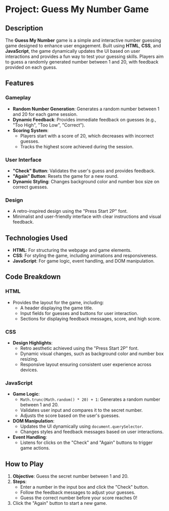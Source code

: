 # Project: Guess My Number Game

## Description

The **Guess My Number** game is a simple and interactive number guessing game designed to enhance user engagement. Built using **HTML**, **CSS**, and **JavaScript**, the game dynamically updates the UI based on user interactions and provides a fun way to test your guessing skills. Players aim to guess a randomly generated number between 1 and 20, with feedback provided on each guess.

## Features

### Gameplay
- **Random Number Generation**: Generates a random number between 1 and 20 for each game session.
- **Dynamic Feedback**: Provides immediate feedback on guesses (e.g., "Too High", "Too Low", "Correct").
- **Scoring System**:
  - Players start with a score of 20, which decreases with incorrect guesses.
  - Tracks the highest score achieved during the session.

### User Interface
- **"Check" Button**: Validates the user's guess and provides feedback.
- **"Again" Button**: Resets the game for a new round.
- **Dynamic Styling**: Changes background color and number box size on correct guesses.

### Design
- A retro-inspired design using the "Press Start 2P" font.
- Minimalist and user-friendly interface with clear instructions and visual feedback.

## Technologies Used

- **HTML**: For structuring the webpage and game elements.
- **CSS**: For styling the game, including animations and responsiveness.
- **JavaScript**: For game logic, event handling, and DOM manipulation.

## Code Breakdown

### **HTML**
- Provides the layout for the game, including:
  - A header displaying the game title.
  - Input fields for guesses and buttons for user interaction.
  - Sections for displaying feedback messages, score, and high score.

### **CSS**
- **Design Highlights**:
  - Retro aesthetic achieved using the "Press Start 2P" font.
  - Dynamic visual changes, such as background color and number box resizing.
  - Responsive layout ensuring consistent user experience across devices.

### **JavaScript**
- **Game Logic**:
  - `Math.trunc(Math.random() * 20) + 1`: Generates a random number between 1 and 20.
  - Validates user input and compares it to the secret number.
  - Adjusts the score based on the user's guesses.
- **DOM Manipulation**:
  - Updates the UI dynamically using `document.querySelector`.
  - Changes styles and feedback messages based on user interactions.
- **Event Handling**:
  - Listens for clicks on the "Check" and "Again" buttons to trigger game actions.

## How to Play

1. **Objective**: Guess the secret number between 1 and 20.
2. **Steps**:
   - Enter a number in the input box and click the "Check" button.
   - Follow the feedback messages to adjust your guesses.
   - Guess the correct number before your score reaches 0!
3. Click the "Again" button to start a new game.
